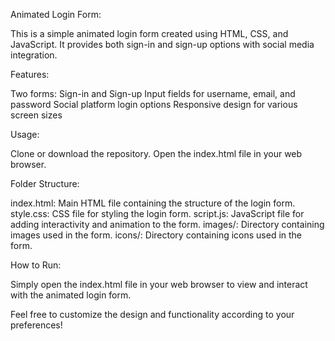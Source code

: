 
Animated Login Form:

This is a simple animated login form created using HTML, CSS, and JavaScript. It provides both sign-in and sign-up options with social media integration.

Features:

Two forms: Sign-in and Sign-up
Input fields for username, email, and password
Social platform login options
Responsive design for various screen sizes

Usage:

Clone or download the repository.
Open the index.html file in your web browser.

Folder Structure:

index.html: Main HTML file containing the structure of the login form.
style.css: CSS file for styling the login form.
script.js: JavaScript file for adding interactivity and animation to the form.
images/: Directory containing images used in the form.
icons/: Directory containing icons used in the form.

How to Run:

Simply open the index.html file in your web browser to view and interact with the animated login form.

Feel free to customize the design and functionality according to your preferences!
